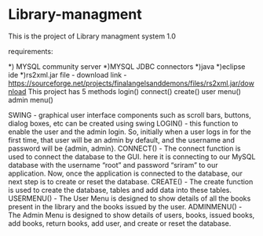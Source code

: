 # Library-managment
This is the project of Library managment system 1.0

requirements:

*) MYSQL  community server
*)MYSQL JDBC connectors
*)java
*)eclipse ide
*)rs2xml.jar file - download link - 
https://sourceforge.net/projects/finalangelsanddemons/files/rs2xml.jar/download
This project has 5 methods
login()
connect()
create()
user menu()
admin menu()

SWING - graphical user interface components such as scroll bars, buttons, dialog boxes, etc can be created using swing
LOGIN() - this function to enable the user and the admin login. So, initially when a user logs in for the first time, that user will be an admin by default, and the username and password will be {admin, admin}.
CONNECT() - The connect function is used to connect the database to the GUI.  here it is connecting to our 
MySQL database with the username “root” and password “sriram” to our application. Now, once the application is connected to the database, our next step is to create or reset the database.
CREATE() - The create function is used to create the database, tables and add data into these tables. 
USERMENU() - The User Menu is designed to show details of all the books present in the library and the books issued by the user.
ADMINMENU() - The Admin Menu is designed to show details of users, books, issued books, add books, return books, add user, and create or reset the database.
